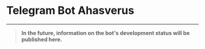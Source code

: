 # Telegram Bot Ahasverus

---

> **In the future, information on the bot's development status will be published here.**


